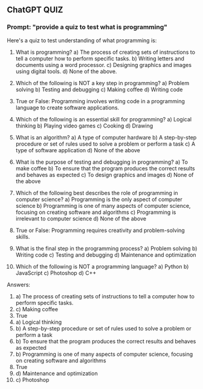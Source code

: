 ## ChatGPT QUIZ

### Prompt: "provide a quiz to test what is programming"


Here's a quiz to test understanding of what programming is:

1. What is programming?
   a) The process of creating sets of instructions to tell a computer how to perform specific tasks.
   b) Writing letters and documents using a word processor.
   c) Designing graphics and images using digital tools.
   d) None of the above.

2. Which of the following is NOT a key step in programming?
   a) Problem solving
   b) Testing and debugging
   c) Making coffee
   d) Writing code

3. True or False: Programming involves writing code in a programming language to create software applications.

4. Which of the following is an essential skill for programming?
   a) Logical thinking
   b) Playing video games
   c) Cooking
   d) Drawing

5. What is an algorithm?
   a) A type of computer hardware
   b) A step-by-step procedure or set of rules used to solve a problem or perform a task
   c) A type of software application
   d) None of the above

6. What is the purpose of testing and debugging in programming?
   a) To make coffee
   b) To ensure that the program produces the correct results and behaves as expected
   c) To design graphics and images
   d) None of the above

7. Which of the following best describes the role of programming in computer science?
   a) Programming is the only aspect of computer science
   b) Programming is one of many aspects of computer science, focusing on creating software and algorithms
   c) Programming is irrelevant to computer science
   d) None of the above

8. True or False: Programming requires creativity and problem-solving skills.

9. What is the final step in the programming process?
   a) Problem solving
   b) Writing code
   c) Testing and debugging
   d) Maintenance and optimization

10. Which of the following is NOT a programming language?
    a) Python
    b) JavaScript
    c) Photoshop
    d) C++

Answers:
1. a) The process of creating sets of instructions to tell a computer how to perform specific tasks.
2. c) Making coffee
3. True
4. a) Logical thinking
5. b) A step-by-step procedure or set of rules used to solve a problem or perform a task
6. b) To ensure that the program produces the correct results and behaves as expected
7. b) Programming is one of many aspects of computer science, focusing on creating software and algorithms
8. True
9. d) Maintenance and optimization
10. c) Photoshop